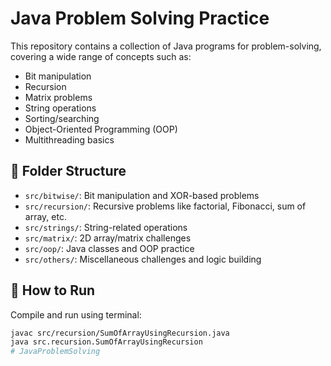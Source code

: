 # Java Problem Solving Practice

This repository contains a collection of Java programs for problem-solving, covering a wide range of concepts such as:

- Bit manipulation
- Recursion
- Matrix problems
- String operations
- Sorting/searching
- Object-Oriented Programming (OOP)
- Multithreading basics

## 📁 Folder Structure
- `src/bitwise/`: Bit manipulation and XOR-based problems
- `src/recursion/`: Recursive problems like factorial, Fibonacci, sum of array, etc.
- `src/strings/`: String-related operations
- `src/matrix/`: 2D array/matrix challenges
- `src/oop/`: Java classes and OOP practice
- `src/others/`: Miscellaneous challenges and logic building

## 🚀 How to Run
Compile and run using terminal:

```bash
javac src/recursion/SumOfArrayUsingRecursion.java
java src.recursion.SumOfArrayUsingRecursion
# JavaProblemSolving